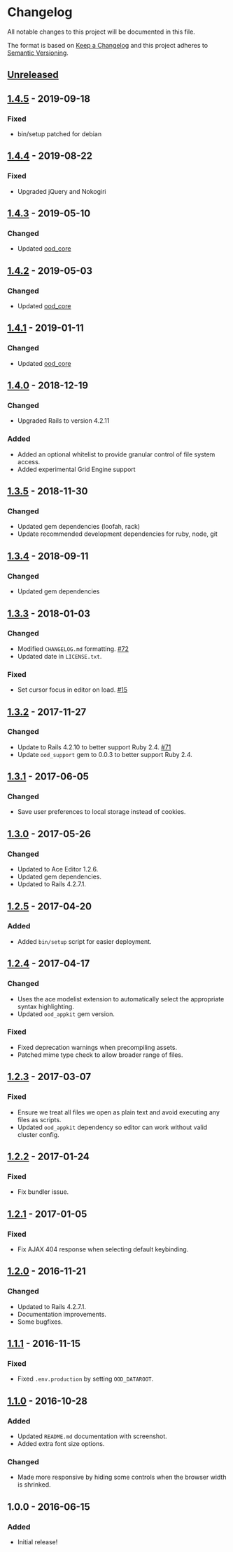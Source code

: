 # Changelog

All notable changes to this project will be documented in this file.

The format is based on [Keep a Changelog](http://keepachangelog.com/en/1.0.0/)
and this project adheres to [Semantic Versioning](http://semver.org/spec/v2.0.0.html).

## [Unreleased]

## [1.4.5] - 2019-09-18
### Fixed
- bin/setup patched for debian

## [1.4.4] - 2019-08-22
### Fixed
- Upgraded jQuery and Nokogiri

## [1.4.3] - 2019-05-10
### Changed
- Updated [ood_core](https://github.com/OSC/ood_core/blob/master/CHANGELOG.md#093---2019-05-08) 

## [1.4.2] - 2019-05-03
### Changed
- Updated [ood_core](https://github.com/OSC/ood_core/blob/master/CHANGELOG.md#090---2019-05-04) 

## [1.4.1] - 2019-01-11
### Changed
- Updated [ood_core](https://github.com/OSC/ood_core/blob/master/CHANGELOG.md#071---2019-01-11)

## [1.4.0] - 2018-12-19
### Changed
- Upgraded Rails to version 4.2.11

### Added
- Added an optional whitelist to provide granular control of file system access.
- Added experimental Grid Engine support

## [1.3.5] - 2018-11-30
### Changed
- Updated gem dependencies (loofah, rack)
- Update recommended development dependencies for ruby, node, git

## [1.3.4] - 2018-09-11
### Changed
- Updated gem dependencies

## [1.3.3] - 2018-01-03
### Changed
- Modified `CHANGELOG.md` formatting.
  [#72](https://github.com/OSC/ood-fileeditor/issues/72)
- Updated date in `LICENSE.txt`.

### Fixed
- Set cursor focus in editor on load.
  [#15](https://github.com/OSC/ood-fileeditor/issues/15)

## [1.3.2] - 2017-11-27
### Changed
- Update to Rails 4.2.10 to better support Ruby 2.4.
  [#71](https://github.com/OSC/ood-fileeditor/issues/71)
- Update `ood_support` gem to 0.0.3 to better support Ruby 2.4.

## [1.3.1] - 2017-06-05
### Changed
- Save user preferences to local storage instead of cookies.

## [1.3.0] - 2017-05-26
### Changed
- Updated to Ace Editor 1.2.6.
- Updated gem dependencies.
- Updated to Rails 4.2.7.1.

## [1.2.5] - 2017-04-20
### Added
- Added `bin/setup` script for easier deployment.

## [1.2.4] - 2017-04-17
### Changed
- Uses the ace modelist extension to automatically select the appropriate
  syntax highlighting.
- Updated `ood_appkit` gem version.

### Fixed
- Fixed deprecation warnings when precompiling assets.
- Patched mime type check to allow broader range of files.

## [1.2.3] - 2017-03-07
### Fixed
- Ensure we treat all files we open as plain text and avoid executing any files
  as scripts.
- Updated `ood_appkit` dependency so editor can work without valid cluster
  config.

## [1.2.2] - 2017-01-24
### Fixed
- Fix bundler issue.

## [1.2.1] - 2017-01-05
### Fixed
- Fix AJAX 404 response when selecting default keybinding.

## [1.2.0] - 2016-11-21
### Changed
- Updated to Rails 4.2.7.1.
- Documentation improvements.
- Some bugfixes.

## [1.1.1] - 2016-11-15
### Fixed
- Fixed `.env.production` by setting `OOD_DATAROOT`.

## [1.1.0] - 2016-10-28
### Added
- Updated `README.md` documentation with screenshot.
- Added extra font size options.

### Changed
- Made more responsive by hiding some controls when the browser width is
  shrinked.

## 1.0.0 - 2016-06-15
### Added
- Initial release!

[Unreleased]: https://github.com/OSC/ood-fileeditor/compare/v1.4.5...HEAD
[1.4.5]: https://github.com/OSC/ood-fileeditor/compare/v1.4.4...v1.4.5
[1.4.4]: https://github.com/OSC/ood-fileeditor/compare/v1.4.3...v1.4.4
[1.4.3]: https://github.com/OSC/ood-fileeditor/compare/v1.4.2...v1.4.3
[1.4.2]: https://github.com/OSC/ood-fileeditor/compare/v1.4.1...v1.4.2
[1.4.1]: https://github.com/OSC/ood-fileeditor/compare/v1.4.0...v1.4.1
[1.4.0]: https://github.com/OSC/ood-fileeditor/compare/v1.3.5...v1.4.0
[1.3.5]: https://github.com/OSC/ood-fileeditor/compare/v1.3.4...v1.3.5
[1.3.4]: https://github.com/OSC/ood-fileeditor/compare/v1.3.3...v1.3.4
[1.3.3]: https://github.com/OSC/ood-fileeditor/compare/v1.3.2...v1.3.3
[1.3.2]: https://github.com/OSC/ood-fileeditor/compare/v1.3.1...v1.3.2
[1.3.1]: https://github.com/OSC/ood-fileeditor/compare/v1.3.0...v1.3.1
[1.3.0]: https://github.com/OSC/ood-fileeditor/compare/v1.2.5...v1.3.0
[1.2.5]: https://github.com/OSC/ood-fileeditor/compare/v1.2.4...v1.2.5
[1.2.4]: https://github.com/OSC/ood-fileeditor/compare/v1.2.3...v1.2.4
[1.2.3]: https://github.com/OSC/ood-fileeditor/compare/v1.2.2...v1.2.3
[1.2.2]: https://github.com/OSC/ood-fileeditor/compare/v1.2.1...v1.2.2
[1.2.1]: https://github.com/OSC/ood-fileeditor/compare/v1.2.0...v1.2.1
[1.2.0]: https://github.com/OSC/ood-fileeditor/compare/v1.1.1...v1.2.0
[1.1.1]: https://github.com/OSC/ood-fileeditor/compare/v1.1.0...v1.1.1
[1.1.0]: https://github.com/OSC/ood-fileeditor/compare/v1.0.0...v1.1.0
